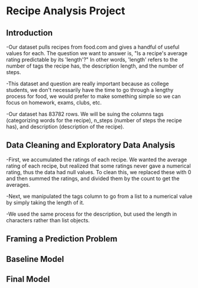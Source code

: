 # Recipe Analysis Project

## Introduction

-Our dataset pulls recipes from food.com and gives a handful of useful values for each. The question we want to answer is, "Is a recipe's average rating predictable by its 'length'?" In other words, 'length' refers to the number of tags the recipe has, the description length, and the number of steps.

-This dataset and question are really important because as college students, we don't necessarily have the time to go through a lengthy process for food, we would prefer to make something simple so we can focus on homework, exams, clubs, etc.

-Our dataset has 83782 rows. We will be suing the columns tags (categorizing words for the recipe), n_steps (number of steps the recipe has), and description (description of the recipe).


## Data Cleaning and Exploratory Data Analysis
-First, we accumulated the ratings of each recipe. We wanted the average rating of each recipe, but realized that some ratings never gave a numerical rating, thus the data had null values. To clean this, we replaced these with 0 and then summed the ratings, and divided them by the count to get the averages. 

-Next, we manipulated the tags column to go from a list to a numerical value by simply taking the length of it.

-We used the same process for the description, but used the length in characters rather than list objects.

## Framing a Prediction Problem


## Baseline Model
## Final Model